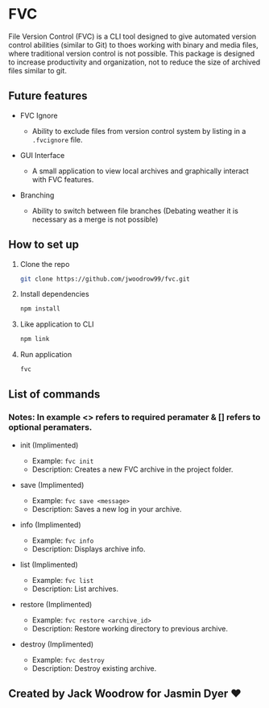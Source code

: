 # FVC

File Version Control (FVC) is a CLI tool designed to give automated version control abilities (similar to Git) to thoes working with binary and media files, where traditional version control is not possible. This package is designed to increase productivity and organization, not to reduce the size of archived files similar to git.

## Future features

* FVC Ignore
  * Ability to exclude files from version control system by listing in a ```.fvcignore``` file.

* GUI Interface
  * A small application to view local archives and graphically interact with FVC features.

* Branching
  * Ability to switch between file branches (Debating weather it is necessary as a merge is not possible)

## How to set up

1. Clone the repo

    ```bash
    git clone https://github.com/jwoodrow99/fvc.git
    ```

2. Install dependencies

    ```bash
    npm install
    ```

3. Like application to CLI

    ```bash
    npm link
    ```

4. Run application

    ```bash
    fvc
    ```

## List of commands

### Notes: In example <> refers to required peramater & [] refers to optional peramaters.

* init (Implimented)
  * Example: ```fvc init```
  * Description: Creates a new FVC archive in the project folder.

* save (Implimented)
  * Example: ```fvc save <message>```
  * Description: Saves a new log in your archive.

* info (Implimented)
  * Example: ```fvc info```
  * Description: Displays archive info.

* list (Implimented)
  * Example: ```fvc list```
  * Description: List archives.

* restore (Implimented)
  * Example: ```fvc restore <archive_id>```
  * Description: Restore working directory to previous archive.

* destroy (Implimented)
  * Example: ```fvc destroy```
  * Description: Destroy existing archive.

## Created by Jack Woodrow for Jasmin Dyer ❤
